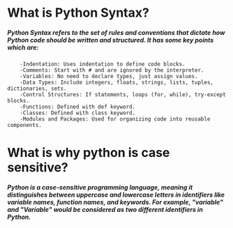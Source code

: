 # What is Python Syntax?

##### Python Syntax refers to the set of rules and conventions that dictate how Python code should be written and structured. It has some key points which are:
        -Indentation: Uses indentation to define code blocks. 
        -Comments: Start with # and are ignored by the interpreter.
        -Variables: No need to declare types, just assign values.
        -Data Types: Include integers, floats, strings, lists, tuples, dictionaries, sets.
        -Control Structures: If statements, loops (for, while), try-except blocks.
        -Functions: Defined with def keyword.
        -Classes: Defined with class keyword.
        -Modules and Packages: Used for organizing code into reusable components.

# What is why python is case sensitive?
##### Python is a case-sensitive programming language, meaning it distinguishes between uppercase and lowercase letters in identifiers like variable names, function names, and keywords. For example, "variable" and "Variable" would be considered as two different identifiers in Python.
